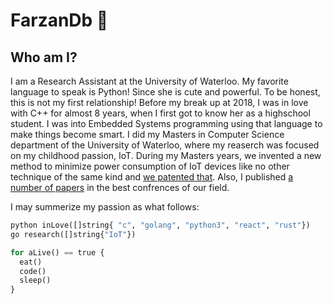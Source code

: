 # FarzanDb 🐋


## Who am I?
I am a Research Assistant at the University of Waterloo. My favorite language to speak is Python! Since she is cute and powerful. To be honest, this is not my first relationship! Before my break up at 2018, I was in love with C++ for almost 8 years, when I first got to know her as a highschool student. I was into Embedded Systems programming using that language to make things become smart. I did my Masters in Computer Science department of the University of Waterloo, where my reaserch was focused on my childhood passion, IoT. During my Masters years, we invented a new method to minimize power consumption of IoT devices like no other technique of the same kind and [we patented that](https://patentimages.storage.googleapis.com/a2/38/c3/7013ac293ff7c3/US20210288755A1.pdf). Also, I published [a number of papers](https://scholar.google.com/citations?hl=en&user=iWgKz8YAAAAJ) in the best confrences of our field.

I may summerize my passion as what follows:
‍‍
```python
python inLove([]string{ "c", "golang", "python3", "react", "rust"})
go research([]string{"IoT"})

for aLive() == true {
  eat()
  code()
  sleep()
}
```
